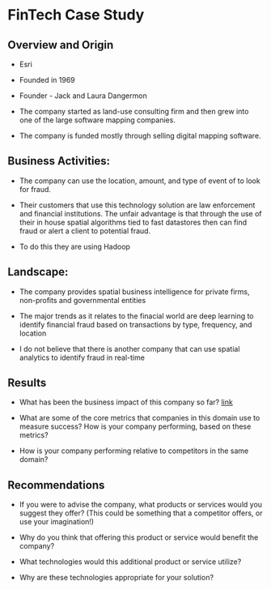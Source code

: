 # FinTech Case Study 

## Overview and Origin

* Esri

* Founded in 1969

* Founder - Jack and Laura Dangermon

* The company started as land-use consulting firm and then grew into one of the large software mapping companies.

* The company is funded mostly through selling digital mapping software.


## Business Activities:

* The company can use the location, amount, and type of event of to look for fraud.

* Their customers that use this technology solution are law enforcement and financial institutions. The unfair advantage is that through the 
  use of their in house spatial algorithms tied to fast datastores then can find fraud or alert a client to potential fraud.

* To do this they are using Hadoop


## Landscape:

* The company provides spatial business intelligence for private firms, non-profits and governmental entities

* The major trends as it relates to the finacial world are deep learning to identify financial fraud based on transactions by type, frequency,     and location

* I do not believe that there is another company that can use spatial analytics to identify fraud in real-time


## Results

* What has been the business impact of this company so far?
[link](https://www.esri.com/about/newsroom/publications/wherenext/secret-weapon-fraud/)

* What are some of the core metrics that companies in this domain use to measure success? How is your company performing, based on these metrics?

* How is your company performing relative to competitors in the same domain?


## Recommendations

* If you were to advise the company, what products or services would you suggest they offer? (This could be something that a competitor offers, or use your imagination!)

* Why do you think that offering this product or service would benefit the company?

* What technologies would this additional product or service utilize?

* Why are these technologies appropriate for your solution?

